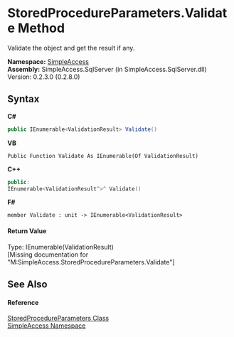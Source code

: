 # StoredProcedureParameters.Validate Method 
 

Validate the object and get the result if any.

**Namespace:**&nbsp;<a href="N_SimpleAccess">SimpleAccess</a><br />**Assembly:**&nbsp;SimpleAccess.SqlServer (in SimpleAccess.SqlServer.dll) Version: 0.2.3.0 (0.2.8.0)

## Syntax

**C#**<br />
``` C#
public IEnumerable<ValidationResult> Validate()
```

**VB**<br />
``` VB
Public Function Validate As IEnumerable(Of ValidationResult)
```

**C++**<br />
``` C++
public:
IEnumerable<ValidationResult^>^ Validate()
```

**F#**<br />
``` F#
member Validate : unit -> IEnumerable<ValidationResult> 

```


#### Return Value
Type: IEnumerable(ValidationResult)<br />\[Missing <returns> documentation for "M:SimpleAccess.StoredProcedureParameters.Validate"\]

## See Also


#### Reference
<a href="T_SimpleAccess_StoredProcedureParameters">StoredProcedureParameters Class</a><br /><a href="N_SimpleAccess">SimpleAccess Namespace</a><br />